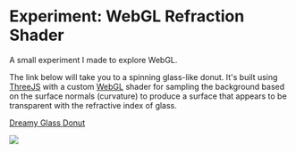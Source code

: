 # Experiment: WebGL Refraction Shader

A small experiment I made to explore WebGL.

The link below will take you to a spinning glass-like donut. It's built using [ThreeJS](https://threejs.org/) with a custom [WebGL](https://developer.mozilla.org/en-US/docs/Web/API/WebGL_API) shader for sampling the background based on the surface normals (curvature) to produce a surface that appears to be transparent with the refractive index of glass.

[Dreamy Glass Donut](./index.html)

![](./donut.gif)